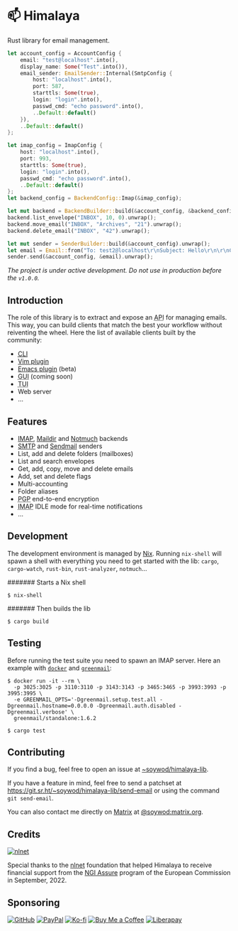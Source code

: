 # 📫 Himalaya

Rust library for email management.

```rust
let account_config = AccountConfig {
    email: "test@localhost".into(),
    display_name: Some("Test".into()),
    email_sender: EmailSender::Internal(SmtpConfig {
        host: "localhost".into(),
        port: 587,
        starttls: Some(true),
        login: "login".into(),
        passwd_cmd: "echo password".into(),
        ..Default::default()
    }),
    ..Default::default()
};

let imap_config = ImapConfig {
    host: "localhost".into(),
    port: 993,
    starttls: Some(true),
    login: "login".into(),
    passwd_cmd: "echo password".into(),
    ..Default::default()
};
let backend_config = BackendConfig::Imap(&imap_config);

let mut backend = BackendBuilder::build(&account_config, &backend_config).unwrap();
backend.list_envelope("INBOX", 10, 0).unwrap();
backend.move_email("INBOX", "Archives", "21").unwrap();
backend.delete_email("INBOX", "42").unwrap();

let mut sender = SenderBuilder::build(&account_config).unwrap();
let email = Email::from("To: test2@localhost\r\nSubject: Hello\r\n\r\nContent");
sender.send(&account_config, &email).unwrap();
```

*The project is under active development. Do not use in production
before the `v1.0.0`.*

## Introduction

The role of this library is to extract and expose an
<abbr title="application programming interface">API</abbr> for
managing emails. This way, you can build clients that match the best
your workflow without reiventing the wheel. Here the list of available
clients built by the community:

- [<abbr title="command-line interface">CLI</abbr>](https://github.com/soywod/himalaya)
- [Vim plugin](https://git.sr.ht/~soywod/himalaya-vim)
- [Emacs plugin](https://git.sr.ht/~soywod/himalaya-emacs) (beta)
- <abbr title="graphical user interface">GUI</abbr> (coming soon)
- <abbr title="text-based user interfaces">TUI</abbr>
- Web server
- …

## Features

- [IMAP](https://en.wikipedia.org/wiki/Internet_Message_Access_Protocol),
  [Maildir](https://en.wikipedia.org/wiki/Maildir) and
  [Notmuch](https://notmuchmail.org/) backends
- [SMTP](https://en.wikipedia.org/wiki/Simple_Mail_Transfer_Protocol)
  and [Sendmail](https://en.wikipedia.org/wiki/Sendmail) senders
- List, add and delete folders (mailboxes)
- List and search envelopes
- Get, add, copy, move and delete emails
- Add, set and delete flags
- Multi-accounting
- Folder aliases
- <abbr title="Pretty Good Privacy">PGP</abbr> end-to-end encryption
- <abbr title="Internet Message Access Protocol">IMAP</abbr> IDLE mode for real-time notifications
- …

## Development

The development environment is managed by
[Nix](https://nixos.org/download.html). Running `nix-shell` will spawn
a shell with everything you need to get started with the lib: `cargo`,
`cargo-watch`, `rust-bin`, `rust-analyzer`, `notmuch`…

####### Starts a Nix shell

```shell-session
$ nix-shell
```

####### Then builds the lib

```shell-session
$ cargo build
```

## Testing

Before running the test suite you need to spawn an IMAP server. Here
an example with [`docker`](https://www.docker.com/) and
[`greenmail`](https://github.com/greenmail-mail-test/greenmail):

```shell-session
$ docker run -it --rm \
  -p 3025:3025 -p 3110:3110 -p 3143:3143 -p 3465:3465 -p 3993:3993 -p 3995:3995 \
  -e GREENMAIL_OPTS='-Dgreenmail.setup.test.all -Dgreenmail.hostname=0.0.0.0 -Dgreenmail.auth.disabled -Dgreenmail.verbose' \
  greenmail/standalone:1.6.2
  
$ cargo test
```

## Contributing

If you find a bug, feel free to open an issue at
[~soywod/himalaya-lib](https://todo.sr.ht/~soywod/himalaya-lib).

If you have a feature in mind, feel free to send a patchset at
https://git.sr.ht/~soywod/himalaya-lib/send-email or using the
command `git send-email`.

You can also contact me directly on [Matrix](https://matrix.org/) at
[@soywod:matrix.org](https://matrix.to/#/@soywod:matrix.org).

## Credits

[![nlnet](https://nlnet.nl/logo/banner-160x60.png)](https://nlnet.nl/project/Himalaya/index.html)

Special thanks to the
[nlnet](https://nlnet.nl/project/Himalaya/index.html) foundation that
helped Himalaya to receive financial support from the [NGI
Assure](https://www.ngi.eu/ngi-projects/ngi-assure/) program of the
European Commission in September, 2022.

## Sponsoring

[![GitHub](https://img.shields.io/badge/-GitHub%20Sponsors-fafbfc?logo=GitHub%20Sponsors&style=flat-square)](https://github.com/sponsors/soywod)
[![PayPal](https://img.shields.io/badge/-PayPal-0079c1?logo=PayPal&logoColor=ffffff&style=flat-square)](https://www.paypal.com/paypalme/soywod)
[![Ko-fi](https://img.shields.io/badge/-Ko--fi-ff5e5a?logo=Ko-fi&logoColor=ffffff&style=flat-square)](https://ko-fi.com/soywod)
[![Buy Me a Coffee](https://img.shields.io/badge/-Buy%20Me%20a%20Coffee-ffdd00?logo=Buy%20Me%20A%20Coffee&logoColor=000000&style=flat-square)](https://www.buymeacoffee.com/soywod)
[![Liberapay](https://img.shields.io/badge/-Liberapay-f6c915?logo=Liberapay&logoColor=222222&style=flat-square)](https://liberapay.com/soywod)
